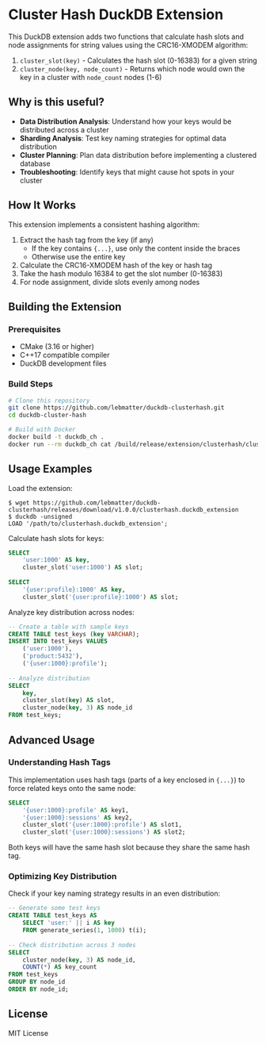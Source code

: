 # Cluster Hash DuckDB Extension

This DuckDB extension adds two functions that calculate hash slots and node assignments for string values using the CRC16-XMODEM algorithm:

1. `cluster_slot(key)` - Calculates the hash slot (0-16383) for a given string
2. `cluster_node(key, node_count)` - Returns which node would own the key in a cluster with `node_count` nodes (1-6)

## Why is this useful?

- **Data Distribution Analysis**: Understand how your keys would be distributed across a cluster
- **Sharding Analysis**: Test key naming strategies for optimal data distribution
- **Cluster Planning**: Plan data distribution before implementing a clustered database
- **Troubleshooting**: Identify keys that might cause hot spots in your cluster

## How It Works

This extension implements a consistent hashing algorithm:

1. Extract the hash tag from the key (if any)
   - If the key contains `{...}`, use only the content inside the braces
   - Otherwise use the entire key
2. Calculate the CRC16-XMODEM hash of the key or hash tag
3. Take the hash modulo 16384 to get the slot number (0-16383)
4. For node assignment, divide slots evenly among nodes

## Building the Extension

### Prerequisites

- CMake (3.16 or higher)
- C++17 compatible compiler
- DuckDB development files

### Build Steps

```bash
# Clone this repository
git clone https://github.com/lebmatter/duckdb-clusterhash.git
cd duckdb-cluster-hash

# Build with Docker
docker build -t duckdb_ch .
docker run --rm duckdb_ch cat /build/release/extension/clusterhash/clusterhash.duckdb_extension > clusterhash.duckdb_extension
```

## Usage Examples

Load the extension:

```
$ wget https://github.com/lebmatter/duckdb-clusterhash/releases/download/v1.0.0/clusterhash.duckdb_extension
$ duckdb -unsigned
LOAD '/path/to/clusterhash.duckdb_extension';
```

Calculate hash slots for keys:

```sql
SELECT 
    'user:1000' AS key,
    cluster_slot('user:1000') AS slot;
    
SELECT 
    '{user:profile}:1000' AS key,
    cluster_slot('{user:profile}:1000') AS slot;
```

Analyze key distribution across nodes:

```sql
-- Create a table with sample keys
CREATE TABLE test_keys (key VARCHAR);
INSERT INTO test_keys VALUES
    ('user:1000'),
    ('product:5432'),
    ('{user:1000}:profile');
    
-- Analyze distribution
SELECT 
    key,
    cluster_slot(key) AS slot,
    cluster_node(key, 3) AS node_id
FROM test_keys;
```

## Advanced Usage

### Understanding Hash Tags

This implementation uses hash tags (parts of a key enclosed in `{...}`) to force related keys onto the same node:

```sql
SELECT 
    '{user:1000}:profile' AS key1,
    '{user:1000}:sessions' AS key2,
    cluster_slot('{user:1000}:profile') AS slot1,
    cluster_slot('{user:1000}:sessions') AS slot2;
```

Both keys will have the same hash slot because they share the same hash tag.

### Optimizing Key Distribution

Check if your key naming strategy results in an even distribution:

```sql
-- Generate some test keys
CREATE TABLE test_keys AS 
    SELECT 'user:' || i AS key 
    FROM generate_series(1, 1000) t(i);
    
-- Check distribution across 3 nodes
SELECT 
    cluster_node(key, 3) AS node_id,
    COUNT(*) AS key_count
FROM test_keys
GROUP BY node_id
ORDER BY node_id;
```

## License

MIT License